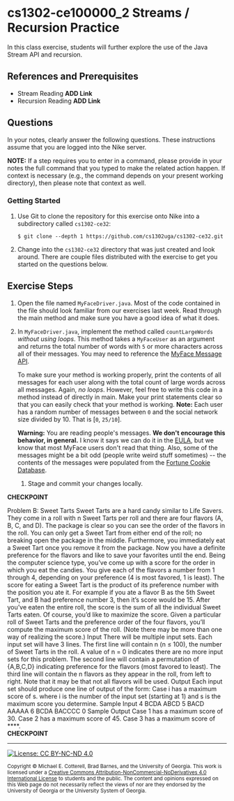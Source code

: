 # cs1302-ce100000_2 Streams / Recursion Practice

In this class exercise, students will further explore the use of the Java Stream API and
recursion.

## References and Prerequisites

* Stream Reading **ADD Link**
* Recursion Reading **ADD Link**

## Questions

In your notes, clearly answer the following questions. These instructions assume that you are 
logged into the Nike server. 

**NOTE:** If a step requires you to enter in a command, please provide in your notes the full 
command that you typed to make the related action happen. If context is necessary (e.g., the 
command depends on your present working directory), then please note that context as well.

### Getting Started

1. Use Git to clone the repository for this exercise onto Nike into a subdirectory called `cs1302-ce32`:

   ```
   $ git clone --depth 1 https://github.com/cs1302uga/cs1302-ce32.git
   ```

1. Change into the `cs1302-ce32` directory that was just created and look around. There are couple
   files distributed with the exercise to get you started on the questions below.

## Exercise Steps

1. Open the file named `MyFaceDriver.java`. Most of the code contained in the file should look
   familiar from our exercises last week. Read through the main method and make sure you
   have a good idea of what it does.
   
1. In `MyFaceDriver.java`, implement the method called `countLargeWords` *without using loops*.
   This method takes a `MyFaceUser` as an argument and returns the total number of words with
   `5` or more characters across all of their messages. You may need to reference the
   [MyFace Message API](http://cobweb.cs.uga.edu/~mec/cs1302-mvn-site/cs1302-myface/apidocs/index.html).
   
   To make sure your method is working properly, print the contents of all messages for each
   user along with the total count of large words across all messages. Again, *no loops*.
   However, feel free to write this code in a method instead of directly in main. Make your print
   statements clear so that you can easily check that your method is working.
   **Note:** Each user has a random number of messages between `0` and the social network
   size divided by 10. That is [`0`, `25/10`]. 
   
   **Warning:** You are reading people's messages. **We don't encourage this behavior, in general.** 
   I know it says we can do it in the [EULA](https://en.wikipedia.org/wiki/End-user_license_agreement),
   but we know that most MyFace users don't read that thing. Also, some of the messages might be a bit 
   odd (people write weird stuff sometimes) -- the contents of the messages were populated from the 
   [Fortune Cookie Database](https://github.com/bmc/fortunes).
   
   1. Stage and commit your changes locally.

**CHECKPOINT**
    
Problem B: Sweet Tarts
Sweet Tarts are a hard candy similar to Life Savers. They come in a roll with n Sweet Tarts per roll
and there are four flavors (A, B, C, and D). The package is clear so you can see the order of the flavors
in the roll. You can only get a Sweet Tart from either end of the roll; no breaking open the package
in the middle. Furthermore, you immediately eat a Sweet Tart once you remove it from the package.
Now you have a definite preference for the flavors and like to save your favorites until the end. Being
the computer science type, you’ve come up with a score for the order in which you eat the candies. You
give each of the flavors a number from 1 through 4, depending on your preference (4 is most favored, 1
is least). The score for eating a Sweet Tart is the product of its preference number with the position
you ate it. For example if you ate a flavor B as the 5th Sweet Tart, and B had preference number 3,
then it’s score would be 15.
After you’ve eaten the entire roll, the score is the sum of all the individual Sweet Tarts eaten. Of course,
you’d like to maximize the score. Given a particular roll of Sweet Tarts and the preference order of the
four flavors, you’ll compute the maximum score of the roll. (Note there may be more than one way of
realizing the score.)
Input
There will be multiple input sets. Each input set will have 3 lines. The first line will contain n (n ≤ 100),
the number of Sweet Tarts in the roll. A value of n = 0 indicates there are no more input sets for this
problem. The second line will contain a permutation of {A,B,C,D} indicating preference for the flavors
(most favored to least). The third line will contain the n flavors as they appear in the roll, from left to
right. Note that it may be that not all flavors will be used.
Output
Each input set should produce one line of output of the form:
Case i has a maximum score of s.
where i is the number of the input set (starting at 1) and s is the maximum score you determine.
Sample Input
4
BCDA
ABCD
5
BACD
AAAAA
6
BCDA
BACCCC
0
Sample Output
Case 1 has a maximum score of 30.
Case 2 has a maximum score of 45.
Case 3 has a maximum score of ****.    
**CHECKPOINT**
<hr/>

[![License: CC BY-NC-ND 4.0](https://img.shields.io/badge/License-CC%20BY--NC--ND%204.0-lightgrey.svg)](http://creativecommons.org/licenses/by-nc-nd/4.0/)

<small>
Copyright &copy; Michael E. Cotterell, Brad Barnes, and the University of Georgia.
This work is licensed under a <a rel="license" href="http://creativecommons.org/licenses/by-nc-nd/4.0/">Creative Commons Attribution-NonCommercial-NoDerivatives 4.0 International License</a> to students and the public.
The content and opinions expressed on this Web page do not necessarily reflect the views of nor are they endorsed by the University of Georgia or the University System of Georgia.
</small>
